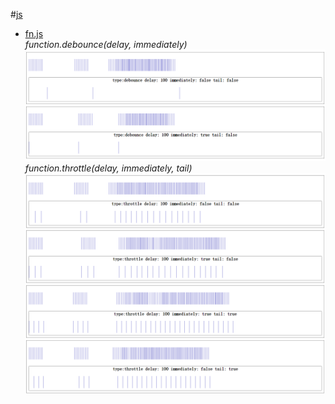 #[js](js/)  
* [fn.js](js/fn.js)  
    *function.debounce(delay, immediately)*
    ![debounce](js/debounce.png)
    *function.throttle(delay, immediately, tail)*
    ![throttle](js/throttle.png)
